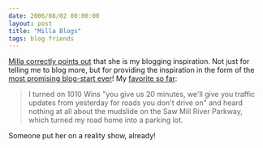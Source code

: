 ```yaml
---
date: 2006/08/02 00:00:00
layout: post
title: "Milla Blogs"
tags: blog friends
---
```


[Milla correctly points out](http://kurup.org/blog/2006/07/25/recurrent-dvt#comment68115) that she is my blogging inspiration.  Not just for telling me to blog more, but for providing the inspiration in the form of the [most promising blog-start ever](http://millatonkonogy.blogspot.com/)!  My [favorite so far](http://millatonkonogy.blogspot.com/2006/07/blame-it-on-rain.html):  

> I turned on 1010 Wins "you give us 20 minutes, we'll give you traffic updates from yesterday for roads you don't drive on" and heard nothing at all about the mudslide on the Saw Mill River Parkway, which turned my road home into a parking lot. 

Someone put her on a reality show, already!
